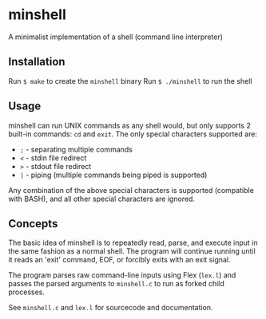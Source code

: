 # minshell
A minimalist implementation of a shell (command line interpreter)

## Installation

Run `$ make` to create the `minshell` binary
Run `$ ./minshell` to run the shell

## Usage

minshell can run UNIX commands as any shell would, but only supports 2 built-in commands: `cd` and `exit`.
The only special characters supported are: 
- `;` - separating multiple commands
- `<` - stdin file redirect
- `>` - stdout file redirect
- `|` - piping (multiple commands being piped is supported)

Any combination of the above special characters is supported (compatible with BASH), and all other special characters are ignored.

## Concepts

The basic idea of minshell is to repeatedly read, parse, and execute input in the same fashion as a normal shell. The program will continue running until it reads an 'exit' command, EOF, or forcibly exits with an exit signal.

The program parses raw command-line inputs using Flex (`lex.l`) and passes the parsed arguments to `minshell.c` to run as forked child processes.

See `minshell.c` and `lex.l` for sourcecode and documentation.

